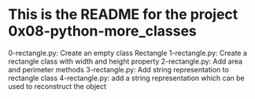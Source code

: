 # This is the README for the project 0x08-python-more_classes    
0-rectangle.py: Create an empty class Rectangle
1-rectangle.py: Create a rectangle class with width and height property
2-rectangle.py: Add area and perimeter methods
3-rectangle.py: Add string representation to rectangle class
4-rectangle.py: add a string representation which can be used to reconstruct the object
